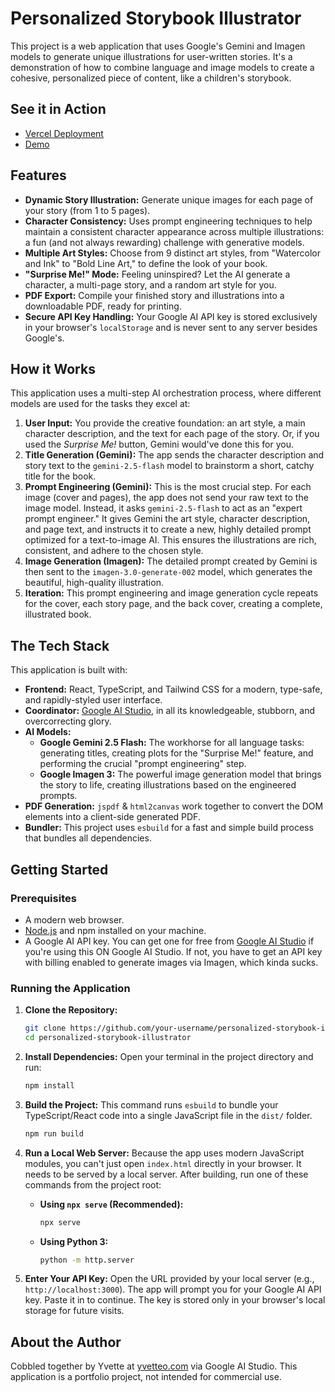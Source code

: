 
# Personalized Storybook Illustrator

This project is a web application that uses Google's Gemini and Imagen models to generate unique illustrations for user-written stories. It's a demonstration of how to combine language and image models to create a cohesive, personalized piece of content, like a children's storybook.

## See it in Action
- [Vercel Deployment](https://storybook-illustrator-4jo1ywlmb-yv-os-projects.vercel.app)
- [Demo](https://youtu.be/YiOz1zq--eg)

## Features

- **Dynamic Story Illustration:** Generate unique images for each page of your story (from 1 to 5 pages).
- **Character Consistency:** Uses prompt engineering techniques to help maintain a consistent character appearance across multiple illustrations: a fun (and not always rewarding) challenge with generative models.
- **Multiple Art Styles:** Choose from 9 distinct art styles, from "Watercolor and Ink" to "Bold Line Art," to define the look of your book.
- **"Surprise Me!" Mode:** Feeling uninspired? Let the AI generate a character, a multi-page story, and a random art style for you.
- **PDF Export:** Compile your finished story and illustrations into a downloadable PDF, ready for printing.
- **Secure API Key Handling:** Your Google AI API key is stored exclusively in your browser's `localStorage` and is never sent to any server besides Google's.

## How it Works

This application uses a multi-step AI orchestration process, where different models are used for the tasks they excel at:

1.  **User Input:** You provide the creative foundation: an art style, a main character description, and the text for each page of the story. Or, if you used the *Surprise Me!* button, Gemini would've done this for you.
2.  **Title Generation (Gemini):** The app sends the character description and story text to the `gemini-2.5-flash` model to brainstorm a short, catchy title for the book.
3.  **Prompt Engineering (Gemini):** This is the most crucial step. For each image (cover and pages), the app does not send your raw text to the image model. Instead, it asks `gemini-2.5-flash` to act as an "expert prompt engineer." It gives Gemini the art style, character description, and page text, and instructs it to create a new, highly detailed prompt optimized for a text-to-image AI. This ensures the illustrations are rich, consistent, and adhere to the chosen style.
4.  **Image Generation (Imagen):** The detailed prompt created by Gemini is then sent to the `imagen-3.0-generate-002` model, which generates the beautiful, high-quality illustration.
5.  **Iteration:** This prompt engineering and image generation cycle repeats for the cover, each story page, and the back cover, creating a complete, illustrated book.

## The Tech Stack

This application is built with:

- **Frontend:** React, TypeScript, and Tailwind CSS for a modern, type-safe, and rapidly-styled user interface.
- **Coordinator:** [Google AI Studio](https://aistudio.google.com/), in all its knowledgeable, stubborn, and overcorrecting glory.
- **AI Models:**
  - **Google Gemini 2.5 Flash:** The workhorse for all language tasks: generating titles, creating plots for the "Surprise Me!" feature, and performing the crucial "prompt engineering" step.
  - **Google Imagen 3:** The powerful image generation model that brings the story to life, creating illustrations based on the engineered prompts.
- **PDF Generation:** `jspdf` & `html2canvas` work together to convert the DOM elements into a client-side generated PDF.
- **Bundler:** This project uses `esbuild` for a fast and simple build process that bundles all dependencies.

## Getting Started

### Prerequisites

- A modern web browser.
- [Node.js](https://nodejs.org/) and npm installed on your machine.
- A Google AI API key. You can get one for free from [Google AI Studio](https://aistudio.google.com/) if you're using this ON Google AI Studio. If not, you have to get an API key with billing enabled to generate images via Imagen, which kinda sucks.

### Running the Application

1.  **Clone the Repository:**
    ```bash
    git clone https://github.com/your-username/personalized-storybook-illustrator.git
    cd personalized-storybook-illustrator
    ```

2.  **Install Dependencies:**
    Open your terminal in the project directory and run:
    ```bash
    npm install
    ```

3.  **Build the Project:**
    This command runs `esbuild` to bundle your TypeScript/React code into a single JavaScript file in the `dist/` folder.
    ```bash
    npm run build
    ```

4.  **Run a Local Web Server:**
    Because the app uses modern JavaScript modules, you can't just open `index.html` directly in your browser. It needs to be served by a local server. After building, run one of these commands from the project root:
    
    - **Using `npx serve` (Recommended):**
      ```bash
      npx serve
      ```
    - **Using Python 3:**
      ```bash
      python -m http.server
      ```

5.  **Enter Your API Key:**
    Open the URL provided by your local server (e.g., `http://localhost:3000`). The app will prompt you for your Google AI API key. Paste it in to continue. The key is stored only in your browser's local storage for future visits.

## About the Author

Cobbled together by Yvette at [yvetteo.com](https://yvetteo.com) via Google AI Studio. This application is a portfolio project, not intended for commercial use.
